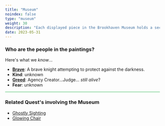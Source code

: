 ```yaml
---
title: "Museum"
noindex: false
type: "museum"
weight: 30
description: "Each displayed piece in the Brookhaven Museum holds a secret"
date: 2023-05-31
---
```



### Who are the people in the paintings?

Here's what we _know_...

- **[Brave](knight/)**:    A brave knight attempting to protect against the darkness.
- **Kind**:     unknown
- **[Greed](greed/)**:    Agency Creator...Judge... _still alive_?
- **Fear**:     unknown



<hr style="background-color: #28b44c" size=8>


### Related Quest's involving the Museum

- [Ghostly Sighting](/lore/quests/ghostly_sighting)
- [Glowing Chair](/lore/quests/glowing_chair)